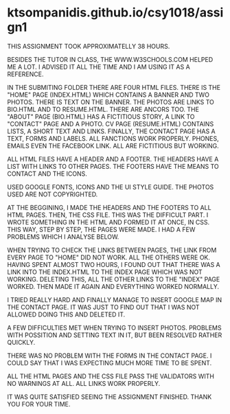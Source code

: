 # ktsompanidis.github.io/csy1018/assign1

THIS ASSIGNMENT TOOK APPROXIMATELLY 38 HOURS.

BESIDES THE TUTOR IN CLASS, THE WWW.W3SCHOOLS.COM HELPED ME A LOT.
I ADVISED IT ALL THE TIME AND I AM USING IT AS A REFERENCE.

IN THE SUBMITING FOLDER THERE ARE FOUR HTML FILES.
THERE IS THE "HOME" PAGE (INDEX.HTML) WHICH CONTAINS A BANNER AND TWO PHOTOS.
THERE IS TEXT ON THE BANNER. THE PHOTOS ARE LINKS TO BIO.HTML AND TO RESUME.HTML. THERE ARE ANCORS TOO.
THE "ABOUT" PAGE (BIO.HTML) HAS A FICTITIOUS STORY, A LINK TO "CONTACT" PAGE AND A PHOTO.
CV PAGE (RESUME.HTML) CONTAINS LISTS, A SHORT TEXT AND LINKS.
FINALLY, THE CONTACT PAGE HAS A TEXT, FORMS AND LABELS. ALL FANCTIONS WORK PROPERLY.
PHONES, EMAILS EVEN THE FACEBOOK LINK. ALL ARE FICTITIOUS BUT WORKING.

ALL HTML FILES HAVE A HEADER AND A FOOTER.
THE HEADERS HAVE A LIST WITH LINKS TO OTHER PAGES.
THE FOOTERS HAVE THE MEANS TO CONTACT AND THE ICONS.

USED GOOGLE FONTS, ICONS AND THE UI STYLE GUIDE.
THE PHOTOS USED ARE NOT COPYRIGHTED.

AT THE BEGGINING, I MADE THE HEADERS AND THE FOOTERS TO ALL HTML PAGES.
THEN, THE CSS FILE. THIS WAS THE DIFFICULT PART. I WROTE SOMETHING IN THE HTML AND FORMED IT AT ONCE, IN CSS.
THIS WAY, STEP BY STEP, THE PAGES WERE MADE. I HAD A FEW PROBLEMS WHICH I ANALYSE BELOW.

WHEN TRYING TO CHECK THE LINKS BETWEEN PAGES, THE LINK FROM EVERY PAGE TO "HOME" DID NOT WORK. ALL THE OTHERS WERE OK.
HAVING SPENT ALMOST TWO HOURS, I FOUND OUT THAT THERE WAS A LINK INTO THE INDEX.HTML TO THE INDEX PAGE WHICH WAS NOT WORKING.
DELETING THIS, ALL THE OTHER LINKS TO THE "INDEX" PAGE WORKED. THEN MADE IT AGAIN AND EVERYTHING WORKED NORMALLY.

I TRIED REALLY HARD AND FINALLY MANAGE TO INSERT GOOGLE MAP IN THE CONTACT PAGE.
IT WAS JUST TO FIND OUT THAT I WAS NOT ALLOWED DOING THIS AND DELETED IT.

A FEW DIFFICULTIES MET WHEN TRYING TO INSERT PHOTOS. PROBLEMS WITH POSSITION AND SETTING TEXT IN IT, BUT BEEN RESOLVED RATHER QUICKLY.

THERE WAS NO PROBLEM WITH THE FORMS IN THE CONTACT PAGE. I COULD SAY THAT I WAS EXPECTING MUCH MORE TIME TO BE SPENT.

ALL THE HTML PAGES AND THE CSS FILE PASS THE VALIDATORS WITH NO WARNINGS AT ALL.
ALL LINKS WORK PROPERLY.

IT WAS QUITE SATISFIED SEEING THE ASSIGNMENT FINISHED.
THANK YOU FOR YOUR TIME.
